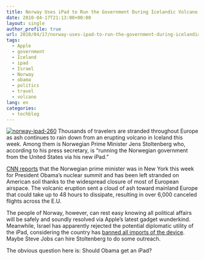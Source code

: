 ```yaml
---
title: Norway Uses iPad to Run the Government During Icelandic Volcano
date: 2010-04-17T21:13:00+00:00
layout: single
author_profile: true
url: 2010/04/17/norway-uses-ipad-to-run-the-government-during-icelandic-volcano/
tags:
  - Apple
  - government
  - Iceland
  - ipad
  - Israel
  - Norway
  - obama
  - politics
  - travel
  - volcano
lang: en
categories: 
  - techblog
---
```

[![norway-ipad-260](http://lh3.ggpht.com/_vaUVXcmC3OI/S8odVtQutOI/AAAAAAAACA4/ktz5FOMNSjc/norway-ipad-260_thumb%5B2%5D.jpg?imgmax=800 "norway-ipad-260")](http://lh4.ggpht.com/_vaUVXcmC3OI/S8odShX_ZpI/AAAAAAAACA0/tth1OkzkkdA/s1600-h/norway-ipad-260%5B4%5D.jpg) Thousands of travelers are stranded throughout Europe as ash continues to rain down from an erupting volcano in Iceland this week. Among them is Norwegian Prime Minister Jens Stoltenberg who, according to his press secretary, is “running the Norwegian government from the United States via his new iPad.” 

[CNN reports](http://www.cnn.com/2010/TRAVEL/04/15/iceland.flights/index.html?hpt=T2) that the Norwegian prime minister was in New York this week for President Obama’s nuclear summit and has been left stranded on American soil thanks to the widespread closure of most of European airspace. The volcanic eruption sent a cloud of ash toward mainland Europe that could take up to 48 hours to dissipate, resulting in over 6,000 canceled flights across the E.U. 

The people of Norway, however, can rest easy knowing all political affairs will be safely and soundly resolved via Apple’s latest gadget wunderkind. Meanwhile, Israel has apparently rejected the potential diplomatic utility of the iPad, considering the country has [banned all imports of the device](http://hosted.ap.org/dynamic/stories/M/ML_ISRAEL_IPAD_BAN?SITE=AP&SECTION=HOME&TEMPLATE=DEFAULT). Maybe Steve Jobs can hire Stoltenberg to do some outreach. 

The obvious question here is: Should Obama get an iPad?